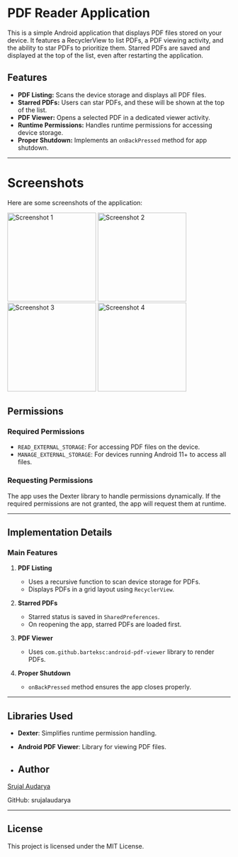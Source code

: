 # PDF Reader Application

This is a simple Android application that displays PDF files stored on your device. It features a RecyclerView to list PDFs, a PDF viewing activity, and the ability to star PDFs to prioritize them. Starred PDFs are saved and displayed at the top of the list, even after restarting the application.

## Features

- **PDF Listing:** Scans the device storage and displays all PDF files.
- **Starred PDFs:** Users can star PDFs, and these will be shown at the top of the list.
- **PDF Viewer:** Opens a selected PDF in a dedicated viewer activity.
- **Runtime Permissions:** Handles runtime permissions for accessing device storage.
- **Proper Shutdown:** Implements an `onBackPressed` method for app shutdown.

---

# Screenshots

Here are some screenshots of the application:

<img src="https://github.com/user-attachments/assets/9b43c001-d36f-4269-9af2-dd14f61d32a5" alt="Screenshot 1" width="200">
<img src="https://github.com/user-attachments/assets/4eee5dfd-0159-4497-b26c-b9e90bf748cd" alt="Screenshot 2" width="200">
<img src="https://github.com/user-attachments/assets/130f3631-4813-4043-8bba-d26bccb771b3" alt="Screenshot 3" width="200">
<img src="https://github.com/user-attachments/assets/5d9ec95b-6ea3-4737-ba01-d947f83ea2cd" alt="Screenshot 4" width="200">


## Permissions

### Required Permissions

- `READ_EXTERNAL_STORAGE`: For accessing PDF files on the device.
- `MANAGE_EXTERNAL_STORAGE`: For devices running Android 11+ to access all files.

### Requesting Permissions

The app uses the Dexter library to handle permissions dynamically. If the required permissions are not granted, the app will request them at runtime.

---

## Implementation Details

### Main Features

1. **PDF Listing**
   - Uses a recursive function to scan device storage for PDFs.
   - Displays PDFs in a grid layout using `RecyclerView`.

2. **Starred PDFs**
   - Starred status is saved in `SharedPreferences`.
   - On reopening the app, starred PDFs are loaded first.

3. **PDF Viewer**
   - Uses `com.github.barteksc:android-pdf-viewer` library to render PDFs.

4. **Proper Shutdown**
   - `onBackPressed` method ensures the app closes properly.

---

## Libraries Used

- **Dexter**: Simplifies runtime permission handling.
- **Android PDF Viewer**: Library for viewing PDF files.

- ## Author

[Srujal Audarya](https://github.com/srujalaudarya)

GitHub: srujalaudarya

---

## License

This project is licensed under the MIT License.

